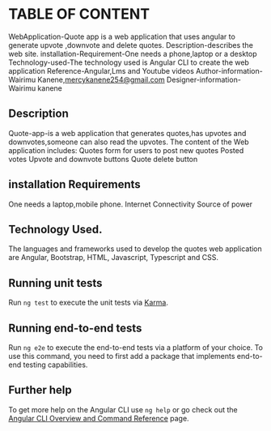 # TABLE OF CONTENT

WebApplication-Quote app is a web application that uses angular to generate upvote ,downvote and delete quotes.
Description-describes the web site.
installation-Requirement-One needs a phone,laptop or a desktop
Technology-used-The technology used is Angular CLI to create the web application
Reference-Angular,Lms and Youtube videos
Author-information-Wairimu Kanene,mercykanene254@gmail.com
Designer-information-Wairimu kanene


## Description

Quote-app-is a web application that generates quotes,has upvotes and downvotes,someone can also read the upvotes.
The content of the Web application includes:
Quotes form for users to post new quotes
Posted votes
Upvote and downvote buttons
Quote delete button

## installation Requirements

One needs a laptop,mobile phone.
Internet Connectivity
Source of power
## Technology Used.
The languages and frameworks used to develop the quotes web application are Angular, Bootstrap, HTML, Javascript, Typescript and CSS.


## Running unit tests

Run `ng test` to execute the unit tests via [Karma](https://karma-runner.github.io).

## Running end-to-end tests

Run `ng e2e` to execute the end-to-end tests via a platform of your choice. To use this command, you need to first add a package that implements end-to-end testing capabilities.

## Further help

To get more help on the Angular CLI use `ng help` or go check out the [Angular CLI Overview and Command Reference](https://angular.io/cli) page.
